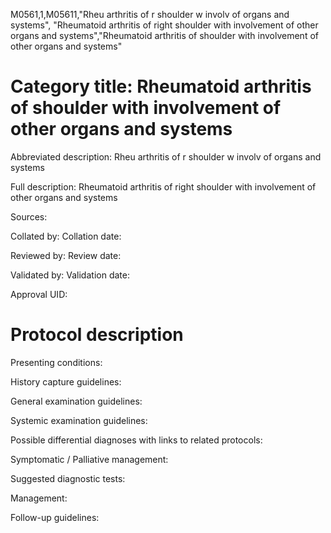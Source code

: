 M0561,1,M05611,"Rheu arthritis of r shoulder w involv of organs and systems", "Rheumatoid arthritis of right shoulder with involvement of other organs and systems","Rheumatoid arthritis of shoulder with involvement of other organs and systems"
# Category title: Rheumatoid arthritis of shoulder with involvement of other organs and systems

Abbreviated description: Rheu arthritis of r shoulder w involv of organs and systems

Full description: Rheumatoid arthritis of right shoulder with involvement of other organs and systems

Sources:

Collated by:
Collation date:

Reviewed by:
Review date:

Validated by:
Validation date:

Approval UID:

# Protocol description

Presenting conditions:

History capture guidelines:

General examination guidelines:

Systemic examination guidelines:

Possible differential diagnoses with links to related protocols:

Symptomatic / Palliative management:

Suggested diagnostic tests:

Management:

Follow-up guidelines:
